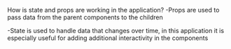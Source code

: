 How is state and props are working in the application?
-Props are used to pass data from the parent components to the children

-State is used to handle data that changes over time, in this application it is especially useful for adding additional interactivity in the components